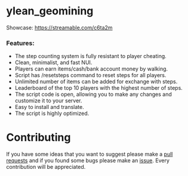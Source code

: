 # ylean_geomining

Showcase: https://streamable.com/c6ta2m

### Features:

* The step counting system is fully resistant to player cheating.
* Clean, minimalist, and fast NUI.
* Players can earn items/cash/bank account money by walking.
* Script has /resetsteps command to reset steps for all players.
* Unlimited number of items can be added for exchange with steps.
* Leaderboard of the top 10 players with the highest number of steps.
* The script code is open, allowing you to make any changes and customize it to your server.
* Easy to install and translate.
* The script is highly optimized.

# Contributing
If you have some ideas that you want to suggest please make a [pull requests](https://github.com/yunglean4171/ylean_geomining/pulls) and if you found some bugs please make an [issue](https://github.com/yunglean4171/ylean_geomining/issues). Every contribution will be appreciated.

